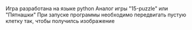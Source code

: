 Игра разработана на языке python
Аналог игры "15-puzzle" или "Пятнашки"
При запуске программы необходимо передвигать пустую клетку так, чтобы получилсь изображение
